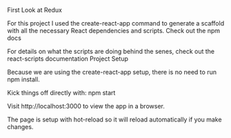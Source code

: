 First Look at Redux

For this project I used the create-react-app command to generate a scaffold with all the necessary React dependencies and scripts. Check out the npm docs

For details on what the scripts are doing behind the senes, check out the react-scripts documentation
Project Setup

Because we are using the create-react-app setup, there is no need to run npm install.

Kick things off directly with:
npm start

Visit http://localhost:3000 to view the app in a browser.

The page is setup with hot-reload so it will reload automatically if you make changes.
